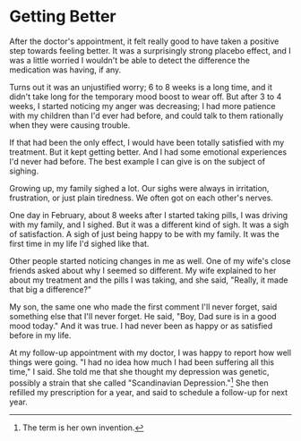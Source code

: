 # Getting Better

After the doctor's appointment, it felt really good to have taken a positive step towards feeling better. It was a surprisingly strong placebo effect, and I was a little worried I wouldn't be able to detect the difference the medication was having, if any.

Turns out it was an unjustified worry; 6 to 8 weeks is a long time, and it didn't take long for the temporary mood boost to wear off. But after 3 to 4 weeks, I started noticing my anger was decreasing; I had more patience with my children than I'd ever had before, and could talk to them rationally when they were causing trouble.

If that had been the only effect, I would have been totally satisfied with my treatment. But it kept getting better. And I had some emotional experiences I'd never had before. The best example I can give is on the subject of sighing.

Growing up, my family sighed a lot. Our sighs were always in irritation, frustration, or just plain tiredness. We often got on each other's nerves.

One day in February, about 8 weeks after I started taking pills, I was driving with my family, and I sighed. But it was a different kind of sigh. It was a sigh of satisfaction. A sigh of just being happy to be with my family. It was the first time in my life I'd sighed like that.

Other people started noticing changes in me as well. One of my wife's close friends asked about why I seemed so different. My wife explained to her about my treatment and the pills I was taking, and she said, "Really, it made that big a difference?"

My son, the same one who made the first comment I'll never forget, said something else that I'll never forget. He said, "Boy, Dad sure is in a good mood today." And it was true. I had never been as happy or as satisfied before in my life.

At my follow-up appointment with my doctor, I was happy to report how well things were going. "I had no idea how much I had been suffering all this time," I said. She told me that she thought my depression was genetic, possibly a strain that she called "Scandinavian Depression."[^1] She then refilled my prescription for a year, and said to schedule a follow-up for next year.

[^1]: The term is her own invention.

